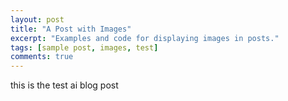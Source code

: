 ```yaml
---
layout: post
title: "A Post with Images"
excerpt: "Examples and code for displaying images in posts."
tags: [sample post, images, test]
comments: true
---
```

this is the test ai blog post
